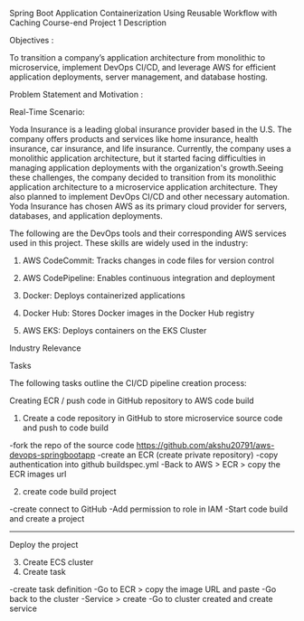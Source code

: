 Spring Boot Application Containerization Using Reusable Workflow with Caching
Course-end Project 1
Description

Objectives :


To transition a company’s application architecture from monolithic to microservice, implement DevOps CI/CD, and leverage AWS for efficient application deployments, server management, and database hosting.


Problem Statement and Motivation : 


Real-Time Scenario:


Yoda Insurance is a leading global insurance provider based in the U.S. The company offers products and services like home insurance, health insurance, car insurance, and life insurance. Currently, the company uses a monolithic application architecture, but it started facing 
difficulties in managing application deployments with the organization's growth.Seeing these challenges, the company decided to transition from its monolithic application architecture to a microservice application architecture. They also planned to implement DevOps CI/CD and other necessary automation. Yoda Insurance has chosen AWS as its primary cloud provider for servers, databases, and application deployments.


The following are the DevOps tools and their corresponding AWS services used in this project. These skills are widely used in the industry:


1. AWS CodeCommit: Tracks changes in code files for version control

2. AWS CodePipeline: Enables continuous integration and deployment

3. Docker: Deploys containerized applications
4. Docker Hub: Stores Docker images in the Docker Hub registry
5. AWS EKS: Deploys containers on the EKS Cluster


Industry Relevance


Tasks


The following tasks outline the CI/CD pipeline creation process:



Creating ECR / push code in GitHub repository to AWS code build


1. Create a code repository in GitHub to store microservice source code and push to code build

-fork the repo of the source code https://github.com/akshu20791/aws-devops-springbootapp
-create an ECR  (create private repository)
-copy authentication into github buildspec.yml 
-Back to AWS > ECR > copy the ECR images url



2. create code build project

-create connect to GitHub
-Add permission to role in IAM
-Start code build and create a project


-----------------------------------------------------------------------------------------------------------------------------------

Deploy the project 

3. Create ECS cluster
4. Create task

-create task definition
-Go to ECR > copy the image URL and paste 
-Go back to the cluster 
-Service > create
-Go to cluster created and create service

















